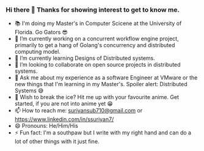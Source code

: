 ### Hi there 👋 Thanks for showing interest to get to know me.

- 📚 I'm doing my Master's in Computer Scicene at the University of Florida. Go Gators 😎
- 🔭 I’m currently working on a concurrent workflow engine project, primarily to get a hang of Golang's concurrency and distributed computing model.
- 🌱 I’m currently learning Designs of Distributed systems.
- 👯 I’m looking to collaborate on open source projects in distributed systems.
- 💬 Ask me about my experience as a software Engineer at VMware or the new things that I'm learning in my Master's. Spoiler alert: Distributed Systems 😅
- 🧊 Wish to break the ice? Hit me up with your favourite anime. Get started, if you are not into anime yet 😁
- 📫 How to reach me: suriyansub710@gmail.com or https://www.linkedin.com/in/ssuriyan7/
- 😄 Pronouns: He/Him/His
- ⚡ Fun fact: I'm a southpaw but I write with my right hand and can do a lot of other things with it just fine.
